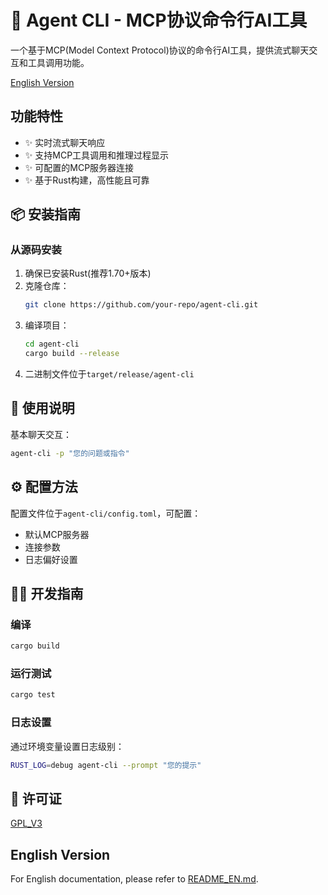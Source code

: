 # 🔧 Agent CLI - MCP协议命令行AI工具

一个基于MCP(Model Context Protocol)协议的命令行AI工具，提供流式聊天交互和工具调用功能。

[English Version](#english-version)

## 功能特性

- ✨ 实时流式聊天响应
- ✨ 支持MCP工具调用和推理过程显示
- ✨ 可配置的MCP服务器连接
- ✨ 基于Rust构建，高性能且可靠

## 📦 安装指南

### 从源码安装

1. 确保已安装Rust(推荐1.70+版本)
2. 克隆仓库：
   ```bash
   git clone https://github.com/your-repo/agent-cli.git
   ```
3. 编译项目：
   ```bash
   cd agent-cli
   cargo build --release
   ```
4. 二进制文件位于`target/release/agent-cli`

## 💬 使用说明

基本聊天交互：
```bash
agent-cli -p "您的问题或指令"
```

## ⚙️ 配置方法

配置文件位于`agent-cli/config.toml`，可配置：
- 默认MCP服务器
- 连接参数
- 日志偏好设置

## 👨‍💻 开发指南

### 编译

```bash
cargo build
```

### 运行测试

```bash
cargo test
```

### 日志设置

通过环境变量设置日志级别：
```bash
RUST_LOG=debug agent-cli --prompt "您的提示"
```

## 📜 许可证

[GPL_V3](LICENSE)

<a name="english-version"></a>
## English Version

For English documentation, please refer to [README_EN.md](README_EN.md).

